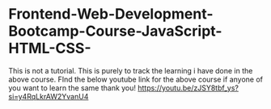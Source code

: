 # Frontend-Web-Development-Bootcamp-Course-JavaScript-HTML-CSS-

This is not a tutorial. This is purely to track the learning i have done in the above course. FInd the below youtube link for the above course if anyone of you want to learn the same thank you!
https://youtu.be/zJSY8tbf_ys?si=y4RqLkrAW2YvanU4
